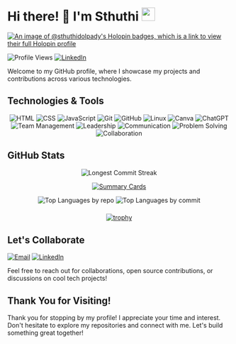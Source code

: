 <!-- Header -->
# Hi there! 👋 I'm Sthuthi <img src="https://media.giphy.com/media/WUlplcMpOCEmTGBtBW/giphy.gif" width="30">
[![An image of @sthuthidolpady's Holopin badges, which is a link to view their full Holopin profile](https://holopin.me/sthuthidolpady)](https://holopin.io/@sthuthidolpady)

![Profile Views](https://komarev.com/ghpvc/?username=sthuthidolpady)
[![LinkedIn](https://img.shields.io/badge/-LinkedIn-blue?style=flat-square&logo=linkedin&logoColor=white)](https://linkedin.com/in/sthuthidolpady)

Welcome to my GitHub profile, where I showcase my projects and contributions across various technologies.

<!-- Technologies -->
## Technologies & Tools

<p align="center">
  <img src="https://img.shields.io/badge/HTML-E34F26?style=for-the-badge&logo=html5&logoColor=white" alt="HTML">
  <img src="https://img.shields.io/badge/CSS-1572B6?style=for-the-badge&logo=css3&logoColor=white" alt="CSS">
  <img src="https://img.shields.io/badge/JavaScript-F7DF1E?style=for-the-badge&logo=javascript&logoColor=black" alt="JavaScript">
  <img src="https://img.shields.io/badge/Git-F05032?style=for-the-badge&logo=git&logoColor=white" alt="Git">
  <img src="https://img.shields.io/badge/GitHub-181717?style=for-the-badge&logo=github&logoColor=white" alt="GitHub">
  <img src="https://img.shields.io/badge/Linux-FCC624?style=for-the-badge&logo=linux&logoColor=black" alt="Linux">
  <img src="https://img.shields.io/badge/Canva-00C4CC?style=for-the-badge&logo=canva&logoColor=white" alt="Canva">
  <img src="https://img.shields.io/badge/ChatGPT-412991?style=for-the-badge&logo=openai&logoColor=white" alt="ChatGPT">
  <img src="https://img.shields.io/badge/Team Management-00796B?style=for-the-badge" alt="Team Management">
  <img src="https://img.shields.io/badge/Leadership-FFD700?style=for-the-badge" alt="Leadership">
  <img src="https://img.shields.io/badge/Communication-2196F3?style=for-the-badge" alt="Communication">
  <img src="https://img.shields.io/badge/Problem Solving-FF7043?style=for-the-badge" alt="Problem Solving">
  <img src="https://img.shields.io/badge/Collaboration-8BC34A?style=for-the-badge" alt="Collaboration">
</p>

<!-- GitHub Stats -->
## GitHub Stats

<div align="center">
  
![Longest Commit Streak](https://github-readme-streak-stats.herokuapp.com/?user=sthuthidolpady)

</div>

<div align="center">
  
[![Summary Cards](https://github-profile-summary-cards.vercel.app/api/cards/profile-details?username=sthuthidolpady&theme=radical)](https://github.com/vn7n24fzkq/github-profile-summary-cards)

</div>

<div align="center">
    <img src="https://github-profile-summary-cards.vercel.app/api/cards/repos-per-language?username=sthuthidolpady&theme=default" alt="Top Languages by repo">
    <img src="https://github-profile-summary-cards.vercel.app/api/cards/most-commit-language?username=sthuthidolpady&theme=default" alt="Top Languages by commit">
</div>

###
<div align="center">

[![trophy](https://github-profile-trophy.vercel.app/?username=sthuthidolpady&theme=onedark)](https://github.com/ryo-ma/github-profile-trophy)

</div>

<!-- Contact Me -->
## Let's Collaborate

<a href="mailto:sthuthidolpady@gmail.com"><img src="https://img.shields.io/badge/-Email-EA4335?style=for-the-badge&logo=gmail&logoColor=white" alt="Email"></a>
<a href="https://linkedin.com/in/sthuthidolpady"><img src="https://img.shields.io/badge/-LinkedIn-0077B5?style=for-the-badge&logo=linkedin&logoColor=white" alt="LinkedIn"></a>

Feel free to reach out for collaborations, open source contributions, or discussions on cool tech projects!

<!-- Footer -->
## Thank You for Visiting!

Thank you for stopping by my profile! I appreciate your time and interest. Don't hesitate to explore my repositories and connect with me. Let's build something great together!

